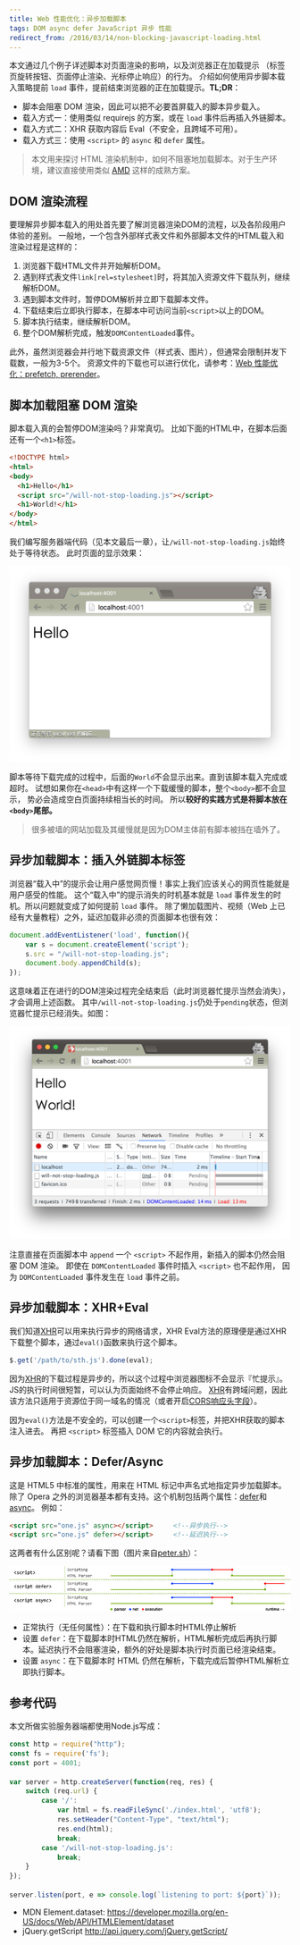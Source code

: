 ```yaml
---
title: Web 性能优化：异步加载脚本
tags: DOM async defer JavaScript 异步 性能
redirect_from: /2016/03/14/non-blocking-javascript-loading.html
---
```


本文通过几个例子详述脚本对页面渲染的影响，以及浏览器正在加载提示
（标签页旋转按钮、页面停止渲染、光标停止响应）的行为。
介绍如何使用异步脚本载入策略提前 `load` 事件，提前结束浏览器的正在加载提示。**TL;DR**：

* 脚本会阻塞 DOM 渲染，因此可以把不必要首屏载入的脚本异步载入。
* 载入方式一：使用类似 requirejs 的方案，或在 `load` 事件后再插入外链脚本。
* 载入方式二：XHR 获取内容后 Eval（不安全，且跨域不可用）。
* 载入方式三：使用 `<script>` 的 `async` 和 `defer` 属性。

> 本文用来探讨 HTML 渲染机制中，如何不阻塞地加载脚本。对于生产环境，建议直接使用类似 [AMD](http://requirejs.org/) 这样的成熟方案。

<!--more-->

## DOM 渲染流程

要理解异步脚本载入的用处首先要了解浏览器渲染DOM的流程，以及各阶段用户体验的差别。
一般地，一个包含外部样式表文件和外部脚本文件的HTML载入和渲染过程是这样的：

1. 浏览器下载HTML文件并开始解析DOM。
3. 遇到样式表文件`link[rel=stylesheet]`时，将其加入资源文件下载队列，继续解析DOM。
4. 遇到脚本文件时，暂停DOM解析并立即下载脚本文件。
5. 下载结束后立即执行脚本，在脚本中可访问当前`<script>`以上的DOM。
5. 脚本执行结束，继续解析DOM。
6. 整个DOM解析完成，触发`DOMContentLoaded`事件。

此外，虽然浏览器会并行地下载资源文件（样式表、图片），但通常会限制并发下载数，一般为3-5个。
资源文件的下载也可以进行优化，请参考：[Web 性能优化：prefetch, prerender][network]。

## 脚本加载阻塞 DOM 渲染

脚本载入真的会暂停DOM渲染吗？非常真切。
比如下面的HTML中，在脚本后面还有一个`<h1>`标签。

```html
<!DOCTYPE html>
<html>
<body>
  <h1>Hello</h1>
  <script src="/will-not-stop-loading.js"></script> 
  <h1>World!</h1>
</body>
</html>
```

我们编写服务器端代码（见本文最后一章），让`/will-not-stop-loading.js`始终处于等待状态。
此时页面的显示效果：

![js block dom render](/assets/img/blog/dom/js-block-dom-render@2x.png)

脚本等待下载完成的过程中，后面的`World`不会显示出来。直到该脚本载入完成或超时。
试想如果你在`<head>`中有这样一个下载缓慢的脚本，整个`<body>`都不会显示，
势必会造成空白页面持续相当长的时间。
所以**较好的实践方式是将脚本放在`<body>`尾部。**

> 很多被墙的网站加载及其缓慢就是因为DOM主体前有脚本被挡在墙外了。

## 异步加载脚本：插入外链脚本标签

浏览器“载入中”的提示会让用户感觉网页慢！事实上我们应该关心的网页性能就是用户感受的性能。
这个“载入中”的提示消失的时机基本就是 `load` 事件发生的时机。所以问题就变成了如何提前 `load` 事件。
除了懒加载图片、视频（Web 上已经有大量教程）之外，延迟加载非必须的页面脚本也很有效：

```javascript
document.addEventListener('load', function(){
    var s = document.createElement('script');
    s.src = "/will-not-stop-loading.js";
    document.body.appendChild(s);
});
```

这意味着正在进行的DOM渲染过程完全结束后（此时浏览器忙提示当然会消失），才会调用上述函数。
其中`/will-not-stop-loading.js`仍处于`pending`状态，但浏览器忙提示已经消失。如图：

![async script loading](/assets/img/blog/dom/async-script-loading@2x.png)

注意直接在页面脚本中 `append` 一个 `<script>` 不起作用，新插入的脚本仍然会阻塞 DOM 渲染。
即使在 `DOMContentLoaded` 事件时插入 `<script>` 也不起作用，
因为 `DOMContentLoaded` 事件发生在 `load` 事件之前。

## 异步加载脚本：XHR+Eval

我们知道[XHR][xhr]可以用来执行异步的网络请求，XHR Eval方法的原理便是通过XHR下载整个脚本，通过`eval()`函数来执行这个脚本。

```javascript
$.get('/path/to/sth.js').done(eval);
```

因为[XHR][xhr]的下载过程是异步的，所以这个过程中浏览器图标不会显示『忙提示』。
JS的执行时间很短暂，可以认为页面始终不会停止响应。
[XHR][xhr]有跨域问题，因此该方法只适用于资源位于同一域名的情况（或者开启[CORS响应头字段][cors]）。

因为`eval()`方法是不安全的，可以创建一个`<script>`标签，并把XHR获取的脚本注入进去。
再把 `<script>` 标签插入 DOM 它的内容就会执行。

## 异步加载脚本：Defer/Async

这是 HTML5 中标准的属性，用来在 HTML 标记中声名式地指定异步加载脚本。
除了 Opera 之外的浏览器基本都有支持。这个机制包括两个属性：[defer][script]和[async][script]。
例如：

```html
<script src="one.js" async></script>     <!--异步执行-->
<script src="one.js" defer></script>     <!--延迟执行--> 
```

这两者有什么区别呢？请看下图（图片来自[peter.sh][peter]）：

![defer vs async][defer-vs-async]

* 正常执行（无任何属性）：在下载和执行脚本时HTML停止解析
* 设置 `defer`：在下载脚本时HTML仍然在解析，HTML解析完成后再执行脚本。延迟执行不会阻塞渲染，额外的好处是脚本执行时页面已经渲染结束。
* 设置 `async`：在下载脚本时 HTML 仍然在解析，下载完成后暂停HTML解析立即执行脚本。

## 参考代码

本文所做实验服务器端都使用Node.js写成：

```javascript
const http = require("http");
const fs = require('fs');
const port = 4001;

var server = http.createServer(function(req, res) {
    switch (req.url) {
        case '/':
            var html = fs.readFileSync('./index.html', 'utf8');
            res.setHeader("Content-Type", "text/html");
            res.end(html);
            break;
        case '/will-not-stop-loading.js':
            break;
    }
});

server.listen(port, e => console.log(`listening to port: ${port}`));
```

* MDN Element.dataset: <https://developer.mozilla.org/en-US/docs/Web/API/HTMLElement/dataset>
* jQuery.getScript <http://api.jquery.com/jQuery.getScript/>

[network]: /2015/10/06/html-cache.html
[xhr]: https://en.wikipedia.org/wiki/XMLHttpRequest
[cors]: /2015/10/10/cross-origin.html
[script]: https://developer.mozilla.org/en-US/docs/Web/HTML/Element/scrip://developer.mozilla.org/en-US/docs/Web/HTML/Element/script 
[peter]: http://peter.sh/experiments/asynchronous-and-deferred-javascript-execution-explained/
[defer-vs-async]: /assets/img/blog/acyn-vs-defer.jpg
[dom-ready]: /2016/04/27/document-ready-event.html
